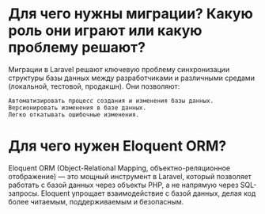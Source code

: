 # Для чего нужны миграции? Какую роль они играют или какую проблему решают?

Миграции в Laravel решают ключевую проблему синхронизации структуры базы данных между разработчиками и различными средами (локальной, тестовой, продакшн). Они позволяют:

    Автоматизировать процесс создания и изменения базы данных.
    Версионировать изменения в базе данных.
    Легко откатывать ошибочные изменения.

# Для чего нужен Eloquent ORM?

Eloquent ORM (Object-Relational Mapping, объектно-реляционное отображение) — это мощный инструмент в Laravel, который позволяет работать с базой данных через объекты PHP, а не напрямую через SQL-запросы. 
Eloquent упрощает взаимодействие с базой данных, делая код более читаемым, поддерживаемым и безопасным.
     
